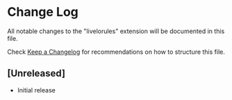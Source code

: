 # Change Log

All notable changes to the "livelorules" extension will be documented in this file.

Check [Keep a Changelog](http://keepachangelog.com/) for recommendations on how to structure this file.

## [Unreleased]

- Initial release